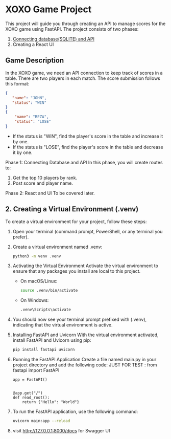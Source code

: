 # XOXO Game Project

This project will guide you through creating an API to manage scores for the XOXO game using FastAPI. The project consists of two phases:

1. [Connecting database(SQLITE) and API](https://fastapi.tiangolo.com/tutorial/sql-databases/)
2. Creating a React UI

## Game Description

In the XOXO game, we need an API connection to keep track of scores in a table. There are two players in each match. The score submission follows this format:

```json
{
   "name": "JOHN",
   "status": "WIN"
}
{
    "name": "REZA",
    "status": "LOSE"
}
```

- If the status is "WIN", find the player's score in the table and increase it by one.
- If the status is "LOSE", find the player's score in the table and decrease it by one.

Phase 1: Connecting Database and API
In this phase, you will create routes to:

1. Get the top 10 players by rank.
2. Post score and player name.

Phase 2: React and UI
To be covered later.

## 2. Creating a Virtual Environment (.venv)

To create a virtual environment for your project, follow these steps:

1. Open your terminal (command prompt, PowerShell, or any terminal you prefer).
2. Create a virtual environment named .venv:

   ```bash
   python3 -m venv .venv
   ```

3. Activating the Virtual Environment
   Activate the virtual environment to ensure that any packages you install are local to this project.
   - On macOS/Linux:
     ```bash
     source .venv/bin/activate
     ```
   - On Windows:
     ```bash
     .venv\Scripts\activate
     ```
4. You should now see your terminal prompt prefixed with (.venv), indicating that the virtual environment is active.
5. Installing FastAPI and Uvicorn
   With the virtual environment activated, install FastAPI and Uvicorn using pip:
   ```bash
   pip install fastapi uvicorn
   ```
6. Running the FastAPI Application
   Create a file named main.py in your project directory and add the following code:
   JUST FOR TEST :
   from fastapi import FastAPI

   ```
   app = FastAPI()


   @app.get("/")
   def read_root():
       return {"Hello": "World"}
   ```

7. To run the FastAPI application, use the following command:

   ```bash
   uvicorn main:app --reload
   ```

8. visit http://127.0.0.1:8000/docs for Swagger UI
